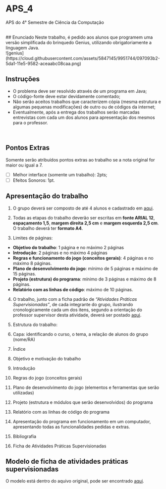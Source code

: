 # APS_4
APS do 4° Semestre de Ciência da Computação

<br/>
## Enunciado
Neste trabalho, é pedido aos alunos que programem uma versão simplificada do brinquedo Genius, utilizando obrigatoriamente a linguagem Java.<br/>
![genius](https://cloud.githubusercontent.com/assets/5847145/9951744/097093b2-5da1-11e5-9582-aceaabc08caa.png)
<br/>

## Instruções
- O problema deve ser resolvido através de um programa em Java;
- O código-fonte deve estar devidamente comentado;
- Não serão aceitos trabalhos que caracterizem cópia (mesma estrutura e algumas pequenas modificações) de outro ou de códigos da internet;
- Eventualmente, após a entrega dos trabalhos serão marcadas entrevistas com cada um dos alunos para apresentação dos mesmos para o professor.
<br/>

## Pontos Extras
Somente serão atribuídos pontos extras ao trabalho se a nota original for maior ou igual a 7.
- [ ] Melhor interface (somente um trabalho): 2pts;
- [ ] Efeitos Sonoros: 1pt.

## Apresentação do trabalho
1. O grupo deverá ser composto de até 4 alunos e cadastrado em [aqui](http://trabalhosacademicos.unip.br/entrega/).

2. Todas as etapas do trabalho deverão ser escritas em **fonte ARIAL 12**, **espaçamento 1,5**, **margem direita 2,5 cm** e **margem esquerda 2,5 cm**. O trabalho deverá ter **formato A4**.

3. Limites de páginas:
  - **Objetivo do trabalho**: 1 página e no máximo 2 páginas
  - **Introdução**: 2 páginas e no máximo 4 páginas
  - **Regras e funcionamento do jogo (conceitos gerais)**: 4 páginas e no máximo 8 páginas.
  - **Plano de desenvolvimento do jogo**: mínimo de 5 páginas e máximo de 15 páginas.
  - **Projeto (estrutura) do programa**: mínimo de 3 páginas e máximo de 8 páginas.
  - **Relatório com as linhas de código**: máximo de 10 páginas.

4. O trabalho, junto com a ficha padrão de *“Atividades Práticas Supervisionadas”*, de cada integrante do grupo, ilustrando cronologicamente cada um dos itens, segundo a orientação do professor supervisor desta atividade, deverá ser postado [aqui](http://trabalhosacademicos.unip.br/entrega/).

5. Estrutura do trabalho:

  1. Capa: identificando o curso, o tema, a relação de alunos do grupo (nome/RA)
  2. Índice
  3. Objetivo e motivação do trabalho
  4. Introdução
  5. Regras do jogo (conceitos gerais)
  6. Plano de desenvolvimento do jogo (elementos e ferramentas que serão utilizadas)
  7. Projeto (estrutura e módulos que serão desenvolvidos) do programa
  8. Relatório com as linhas de código do programa
  9. Apresentação do programa em funcionamento em um computador, apresentando todas as funcionalidades pedidas e extras.
  10. Bibliografia
  11. Ficha de Atividades Práticas Supervisionadas

## Modelo de ficha de atividades práticas supervisionadas
O modelo está dentro do aquivo original, pode ser encontrado [aqui](https://github.com/ciencia-computacao-unip/APS_4/blob/master/APS%20-%203o%20e%204o%20CC%20-%20ago-2015.docx).
